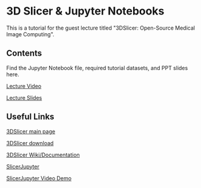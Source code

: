 # 3D Slicer & Jupyter Notebooks

This is a tutorial for the guest lecture titled "3DSlicer: Open-Source Medical Image Computing".

## Contents

Find the Jupyter Notebook file, required tutorial datasets, and PPT slides here.

[Lecture Video](https://liveuclac-my.sharepoint.com/:v:/g/personal/rmapzba_ucl_ac_uk/EeFw5SjgVjZHpL5rsYv0v_MBH4UKE_sTrOOhfzwMjTT0cg?e=yQB7ai)

[Lecture Slides](https://liveuclac-my.sharepoint.com/:p:/g/personal/rmapzba_ucl_ac_uk/EZrmywmJm5NOifJoWcL6NiEBqpSLqlaYPvQ8sBsmGmwLyg?e=PaLQtk)

## Useful Links

[3DSlicer main page](https://www.slicer.org/)

[3DSlicer download](https://download.slicer.org/)

[3DSlicer Wiki/Documentation](https://www.slicer.org/wiki/Main_Page)

[SlicerJupyter](https://github.com/Slicer/SlicerJupyter)

[SlicerJupyter Video Demo](https://www.youtube.com/watch?v=oZ3_cRXX2QM&feature=youtu.be&ab_channel=PerkLabResearch)
